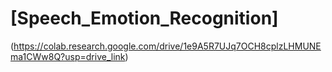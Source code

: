 # [Speech_Emotion_Recognition]
(https://colab.research.google.com/drive/1e9A5R7UJq7OCH8cplzLHMUNEma1CWw8Q?usp=drive_link)
